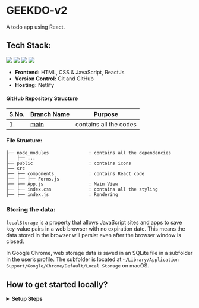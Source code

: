 # GEEKDO-v2

A todo app using React. 


## Tech Stack:

<img src="https://img.shields.io/badge/html5%20-%23E34F26.svg?&style=for-the-badge&logo=html5&logoColor=white"/> <img src="https://img.shields.io/badge/css3%20-%231572B6.svg?&style=for-the-badge&logo=css3&logoColor=white"/> <img src="https://img.shields.io/badge/javascript%20-%23323330.svg?&style=for-the-badge&logo=javascript&logoColor=%23F7DF1E"/> <img src="https://img.shields.io/badge/markdown-%23000000.svg?&style=for-the-badge&logo=markdown&logoColor=white"/> 

- **Frontend:** HTML, CSS & JavaScript, ReactJs
- **Version Control:** Git and GitHub
- **Hosting:**  Netlify



#### GitHub Repository Structure

| S.No. | Branch Name                                                       | Purpose                       |
| ----- | ----------------------------------------------------------------- | ----------------------------- |
| 1.    | [main](https://github.com/geekquad-supersixsports/GEEKDO-v2)      | contains all the codes    |


#### File Structure:

```
├── node_modules               : contains all the dependencies
│   ├── ...     
├── public                     : contains icons
├── src                        
├── ├── components             : contains React code
├── ├── ├── Forms.js
├── ├── App.js                 : Main View
├── ├── index.css              : contains all the styling 
├── ├── index.js               : Rendering
```

### Storing the data:

```localStorage``` is a property that allows JavaScript sites and apps to save key-value pairs in a web browser with no expiration date. This means the data stored in the browser will persist even after the browser window is closed.

In Google Chrome, web storage data is saved in an SQLite file in a subfolder in the user’s profile. The subfolder is located at ```~/Library/Application Support/Google/Chrome/Default/Local Storage``` on macOS. 


## How to get started locally?

<details>
  <summary><strong>Setup Steps</strong></summary>


- Install the Dependencies from `npm`

```
$ npm i
```

- Setup environment variables

```
$ npm start
```
